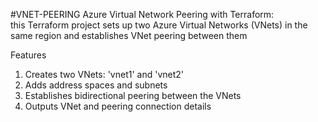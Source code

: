 #VNET-PEERING
Azure Virtual Network Peering with Terraform:  
   this Terraform project sets up two Azure Virtual Networks (VNets) in the same region and establishes VNet peering between them

Features
   1. Creates two VNets: 'vnet1' and 'vnet2'
   2. Adds address spaces and subnets
   3. Establishes bidirectional peering between the VNets
   4. Outputs VNet and peering connection details 
